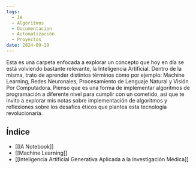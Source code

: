 ```yaml
---
tags:
  - IA
  - Algoritmos
  - Documentacion
  - Automatización
  - Proyectos
date: 2024-09-19
---
```

Esta es una carpeta enfocada a explorar un concepto que hoy en día se está volviendo bastante relevante, la Inteligencia Artificial. Dentro de la misma, trato de aprender distintos términos como por ejemplo: Machine Learning, Redes Neuronales, Procesamiento de Lenguaje Natural y Visión Por Computadora. Pienso que es una forma de implementar algoritmos de programación a diferente nivel para cumplir con un cometido, así que te invito a explorar mis notas sobre implementación de algoritmos y reflexiones sobre los desafíos éticos que plantea esta tecnología revolucionaria.

## Índice
- [[IA Notebook]]
- [[Machine Learning]]
- [[Inteligencia Artificial Generativa Aplicada a la Investigación Médica]]